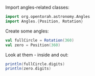 Import angles-related classes:

```scala mdoc:silent
import org.opentorah.astronomy.Angles
import Angles.{Position, Rotation}
```

Create some angles:

```scala mdoc
val fullCircle = Rotation(360)
val zero = Position(360)
```

Look at them - inside and out:

```scala mdoc
println(fullCircle.digits)
println(zero.digits)
```
